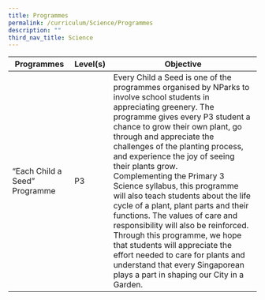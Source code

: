 ```yaml
---
title: Programmes
permalink: /curriculum/Science/Programmes
description: ""
third_nav_title: Science
---
```



| Programmes | Level(s) | Objective |
| -------- | -------- | -------- |
| “Each Child a Seed” Programme     | P3     | Every Child a Seed is one of the programmes organised by NParks to involve school students in appreciating greenery. The programme gives every P3 student a chance to grow their own plant, go through and appreciate the challenges of the planting process, and experience the joy of seeing their plants grow.<br>Complementing the Primary 3 Science syllabus, this programme will also teach students about the life cycle of a plant, plant parts and their functions. The values of care and responsibility will also be reinforced.<br>Through this programme, we hope that students will appreciate the effort needed to care for plants and understand that every Singaporean plays a part in shaping our City in a Garden.     |

